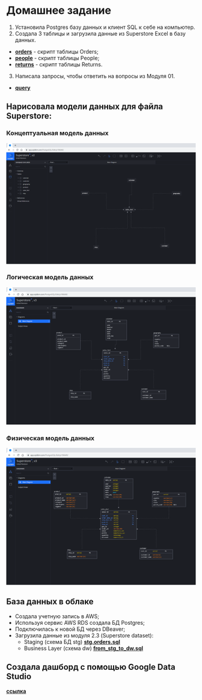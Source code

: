 # Домашнее задание
1. Установила Postgres базу данных и клиент SQL к себе на компьютер.
2. Создала 3 таблицы и загрузила данные из Superstore Excel в базу данных.
- __[orders](https://github.com/ELenaUtrushkina/DE-101/blob/main/Module2/Orders.sql)__ - скрипт таблицы Orders;
- __[people](https://github.com/ELenaUtrushkina/DE-101/blob/main/Module2/People.sql)__ - скрипт таблицы People;
- __[returns](https://github.com/ELenaUtrushkina/DE-101/blob/main/Module2/Returns.sql)__ - скрипт таблицы Returns.
3. Написала запросы, чтобы ответить на вопросы из Модуля 01.
- __[query](https://github.com/ELenaUtrushkina/DE-101/blob/main/Module2/query.sql)__

## Нарисовала модели данных для файла Superstore:
### Концептуальная модель данных
![Concept](https://github.com/ELenaUtrushkina/DE-101/blob/main/Module2/Conceptual%20Data%20Model.png)
### Логическая модель данных
![Logic](https://github.com/ELenaUtrushkina/DE-101/blob/main/Module2/Logical%20Data%20Model.png)
### Физическая модель данных
![Physic](https://github.com/ELenaUtrushkina/DE-101/blob/main/Module2/Physical%20Data%20Model.png)
## База данных в облаке
+ Создала учетную запись в AWS;
+ Используя сервис AWS RDS создала БД Postgres;
+ Подключилась к новой БД через DBeaver;
+ Загрузила данные из модуля 2.3 (Superstore dataset):
  - Staging (схема БД stg) __[stg.orders.sql]()__
  - Business Layer (схема dw) __[from_stg_to_dw.sql](https://github.com/ELenaUtrushkina/DE-101/blob/main/Module2/from_stg_to_dw.sql)__
## Создала дашборд с помощью Google Data Studio 
__[ссылка]()__
